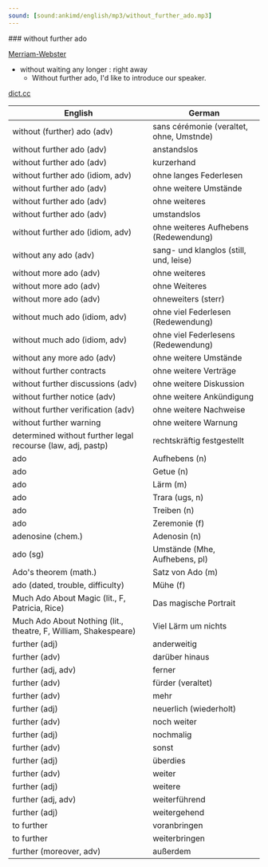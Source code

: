 ```yaml
---
sound: [sound:ankimd/english/mp3/without_further_ado.mp3]
---
```


\### without further ado

[Merriam-Webster](https://www.merriam-webster.com/dictionary/without+further+ado)

- without waiting any longer : right away
    - Without further ado, I'd like to introduce our speaker.

[dict.cc](https://www.dict.cc/without+further+ado)

| English        | German       |
| -------------- | ------------ |
| without (further) ado (adv) | sans cérémonie (veraltet, ohne, Umstnde) |
| without further ado (adv) | anstandslos |
| without further ado (adv) | kurzerhand |
| without further ado (idiom, adv) | ohne langes Federlesen |
| without further ado (adv) | ohne weitere Umstände |
| without further ado (adv) | ohne weiteres |
| without further ado (adv) | umstandslos |
| without further ado (idiom, adv) | ohne weiteres Aufhebens (Redewendung) |
| without any ado (adv) | sang- und klanglos (still, und, leise) |
| without more ado (adv) | ohne weiteres |
| without more ado (adv) | ohne Weiteres |
| without more ado (adv) | ohneweiters (sterr) |
| without much ado (idiom, adv) | ohne viel Federlesen (Redewendung) |
| without much ado (idiom, adv) | ohne viel Federlesens (Redewendung) |
| without any more ado (adv) | ohne weitere Umstände |
| without further contracts | ohne weitere Verträge |
| without further discussions (adv) | ohne weitere Diskussion |
| without further notice (adv) | ohne weitere Ankündigung |
| without further verification (adv) | ohne weitere Nachweise |
| without further warning | ohne weitere Warnung |
| determined without further legal recourse (law, adj, pastp) | rechtskräftig festgestellt |
| ado | Aufhebens (n) |
| ado | Getue (n) |
| ado | Lärm (m) |
| ado | Trara (ugs, n) |
| ado | Treiben (n) |
| ado | Zeremonie (f) |
| adenosine <Ado> (chem.) | Adenosin <Ado> (n) |
| ado (sg) | Umstände (Mhe, Aufhebens, pl) |
| Ado's theorem (math.) | Satz von Ado (m) |
| ado (dated, trouble, difficulty) | Mühe (f) |
| Much Ado About Magic (lit., F, Patricia, Rice) | Das magische Portrait |
| Much Ado About Nothing (lit., theatre, F, William, Shakespeare) | Viel Lärm um nichts |
| further (adj) | anderweitig |
| further (adv) | darüber hinaus |
| further (adj, adv) | ferner |
| further (adv) | fürder (veraltet) |
| further (adv) | mehr |
| further (adj) | neuerlich (wiederholt) |
| further (adv) | noch weiter |
| further (adj) | nochmalig |
| further (adv) | sonst |
| further (adj) | überdies |
| further (adv) | weiter |
| further (adj) | weitere |
| further (adj, adv) | weiterführend |
| further (adj) | weitergehend |
| to further | voranbringen |
| to further | weiterbringen |
| further (moreover, adv) | außerdem |

